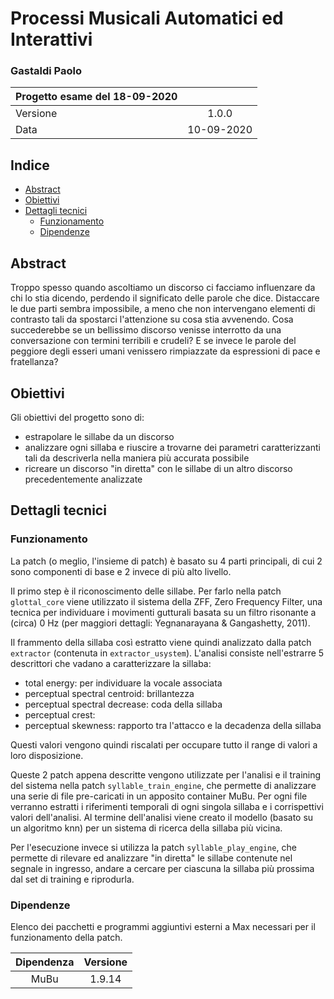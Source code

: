# Processi Musicali Automatici ed Interattivi

### Gastaldi Paolo

| Progetto esame del 18-09-2020 | |
| :- | :-: |
| Versione | 1.0.0 |
| Data | 10-09-2020 |

## Indice

+ [Abstract](#abstract)
+ [Obiettivi](#obiettivi)
+ [Dettagli tecnici](#dettagli-tecnici)
    - [Funzionamento](#funzionamento)
    - [Dipendenze](#dipendenze)

## Abstract

Troppo spesso quando ascoltiamo un discorso ci facciamo influenzare da chi lo stia dicendo, perdendo il significato delle parole che dice. Distaccare le due parti sembra impossibile, a meno che non intervengano elementi di contrasto tali da spostarci l'attenzione su cosa stia avvenendo. Cosa succederebbe se un bellissimo discorso venisse interrotto da una conversazione con termini terribili e crudeli? E se invece le parole del peggiore degli esseri umani venissero rimpiazzate da espressioni di pace e fratellanza?

## Obiettivi

Gli obiettivi del progetto sono di:

- estrapolare le sillabe da un discorso
- analizzare ogni sillaba e riuscire a trovarne dei parametri caratterizzanti tali da descriverla nella maniera più accurata possibile
- ricreare un discorso "in diretta" con le sillabe di un altro discorso precedentemente analizzate

## Dettagli tecnici

### Funzionamento

La patch (o meglio, l'insieme di patch) è basato su 4 parti principali, di cui 2 sono componenti di base e 2 invece di più alto livello.

Il primo step è il riconoscimento delle sillabe. Per farlo nella patch ```glottal_core``` viene utilizzato il sistema della ZFF, Zero Frequency Filter, una tecnica per individuare i movimenti gutturali basata su un filtro risonante a (circa) 0 Hz (per maggiori dettagli: Yegnanarayana & Gangashetty, 2011).

Il frammento della sillaba così estratto viene quindi analizzato dalla patch ```extractor``` (contenuta in ```extractor_usystem```). L'analisi consiste nell'estrarre 5 descrittori che vadano a caratterizzare la sillaba:

- total energy: per individuare la vocale associata
- perceptual spectral centroid: brillantezza
- perceptual spectral decrease: coda della sillaba
- perceptual crest:
- perceptual skewness: rapporto tra l'attacco e la decadenza della sillaba

Questi valori vengono quindi riscalati per occupare tutto il range di valori a loro disposizione.

Queste 2 patch appena descritte vengono utilizzate per l'analisi e il training del sistema nella patch ```syllable_train_engine```, che permette di analizzare una serie di file pre-caricati in un apposito container MuBu. Per ogni file verranno estratti i riferimenti temporali di ogni singola sillaba e i corrispettivi valori dell'analisi. Al termine dell'analisi viene creato il modello (basato su un algoritmo knn) per un sistema di ricerca della sillaba più vicina.

Per l'esecuzione invece si utilizza la patch ```syllable_play_engine```, che permette di rilevare ed analizzare "in diretta" le sillabe contenute nel segnale in ingresso, andare a cercare per ciascuna la sillaba più prossima dal set di training e riprodurla. 

### Dipendenze

Elenco dei pacchetti e programmi aggiuntivi esterni a Max necessari per il funzionamento della patch.

| Dipendenza | Versione |
| :-: | :-: |
| MuBu| 1.9.14 |